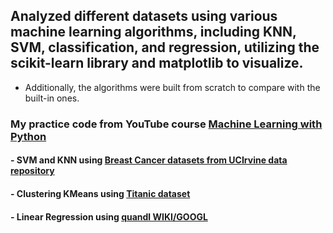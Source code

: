 ## Analyzed different datasets using various machine learning algorithms, including KNN, SVM, classification, and regression, utilizing the scikit-learn library and matplotlib to visualize.
* Additionally, the algorithms were built from scratch to compare with the built-in ones.

### My practice code from YouTube course [Machine Learning with Python](https://www.youtube.com/playlist?list=PLQVvvaa0QuDfKTOs3Keq_kaG2P55YRn5v)

#### - SVM and KNN using [Breast Cancer datasets from UCIrvine data repository](https://archive.ics.uci.edu/datasets.html)
#### - Clustering KMeans using [Titanic dataset](https://pythonprogramming.net/static/downloads/machine-learning-data/titanic.xls)
#### - Linear Regression using [quandl WIKI/GOOGL](https://data.nasdaq.com/data/WIKI-wiki-eod-stock-prices/documentation)
